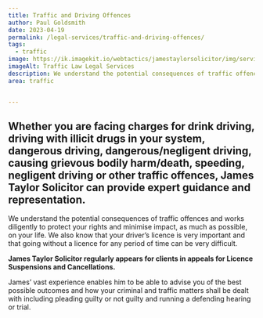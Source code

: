 ```yaml
---
title: Traffic and Driving Offences
author: Paul Goldsmith
date: 2023-04-19
permalink: /legal-services/traffic-and-driving-offences/
tags:
  - traffic
image: https://ik.imagekit.io/webtactics/jamestaylorsolicitor/img/services/traffic-law-600x400.jpg
imageAlt: Traffic Law Legal Services
description: We understand the potential consequences of traffic offences and works diligently to protect your rights and minimise impact, as much as possible, on your life.
area: traffic


---
```




## Whether you are facing charges for drink driving, driving with illicit drugs in your system, dangerous driving, dangerous/negligent driving, causing grievous bodily harm/death, speeding, negligent driving or other traffic offences, James Taylor Solicitor can provide expert guidance and representation. ##

We understand the potential consequences of traffic offences and works diligently to protect your rights and minimise impact, as much as possible, on your life. We also know that your driver’s licence is very important and that going without a licence for any period of time can be very difficult.

**James Taylor Solicitor regularly appears for clients in appeals for Licence Suspensions and Cancellations.**


James’ vast experience enables him to be able to advise you of the best possible outcomes and how your criminal and traffic matters shall be dealt with including pleading guilty or not guilty and running a defending hearing or trial.